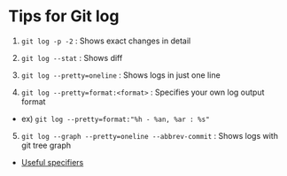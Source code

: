 # Tips for Git log

1. `git log -p -2` : Shows exact changes in detail

2. `git log --stat` : Shows diff

3. `git log --pretty=oneline` : Shows logs in just one line

4. `git log --pretty=format:<format>` : Specifies your own log output format

- ex) `git log --pretty=format:"%h - %an, %ar : %s"`

5. `git log --graph --pretty=oneline --abbrev-commit` : Shows logs with git tree graph

- [Useful specifiers](https://git-scm.com/book/en/v2/Git-Basics-Viewing-the-Commit-History#pretty_format)
